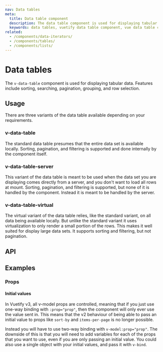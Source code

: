 ```yaml
---
nav: Data tables
meta:
  title: Data table component
  description: The data table component is used for displaying tabular data in a way that is easy for users to scan. It includes sorting, searching, pagination and selection.
  keywords: data tables, vuetify data table component, vue data table component
related:
  - /components/data-iterators/
  - /components/tables/
  - /components/lists/
---
```


# Data tables

The `v-data-table` component is used for displaying tabular data. Features include sorting, searching, pagination, grouping, and row selection.

<entry />

## Usage

There are three variants of the data table available depending on your requirements.

### v-data-table

The standard data table presumes that the entire data set is available locally. Sorting, pagination, and filtering is supported and done internally by the component itself.

<example file="v-data-table/usage" />

### v-data-table-server

This variant of the data table is meant to be used when the data set you are displaying comes directly from a server, and you don't want to load all rows at mount. Sorting, pagination, and filtering is supported, but none of it is handled by the component. Instead it is meant to be handled by the server.

<example file="v-data-table/server" />

### v-data-table-virtual

The virtual variant of the data table relies, like the standard variant, on all data being available locally. But unlike the standard variant it uses virtualization to only render a small portion of the rows. This makes it well suited for display large data sets. It supports sorting and filtering, but not pagination.

<example file="v-data-table/virtual" />

## API

<api-inline />

<!-- ## Sub-components

### v-data-table-header

v-data-table-header description

### v-data-footer

v-data-footer description

### v-edit-dialog

v-edit-dialog description

### v-simple-checkbox

v-simple-checkbox description -->

## Examples

### Props

#### Initial values

In Vuetify v3, all v-model props are controlled, meaning that if you just use one-way binding with `:prop="prop"`, then the component will only ever use the value sent in. This means that the v2 behaviour of being able to pass an initial value to props like `sort-by` and `items-per-page` is no longer possible.

Instead you will have to use two-way binding with `v-model:prop="prop"`. The downside of this is that you will need to add variables for each of the props that you want to use, even if you are only passing an initial value. You could also use a single object with your initial values, and pass it with `v-bind`.

<example file="v-data-table/props-initial" />

<!--

#### Custom filter

You can override the default filtering used with **search** prop by supplying a function to the **custom-filter** prop. If you need to customize the filtering of a specific column, you can supply a function to the **filter** property on header items. The signature is `(value: any, search: string | null, item: any) => boolean`. This function will always be run even if **search** prop has not been provided. Thus you need to make sure to exit early with a value of `true` if filter should not be applied.

<example file="v-data-table/prop-custom-filter" />

#### Dense

Using the **dense** prop you are able to give your data tables an alternate style.

<example file="v-data-table/prop-dense" />

#### Filterable

You can easily disable specific columns from being included when searching through table rows by setting the property **filterable** to false on the header item(s). In the example below the dessert name column is no longer searchable.

<example file="v-data-table/prop-filterable" />

#### Footer props

The `v-data-table` renders a default footer using the `v-data-footer` component. You can pass props to this component using **footer-props**.

<example file="v-data-table/prop-footer-props" />

#### Grouping

Using the **group-by** and **group-desc** props you can group rows on an item property. The **show-group-by** prop will show a group button in the default header. You can use the **groupable** property on header items to disable the group button.

<example file="v-data-table/prop-grouping" />

#### Hide default header and footer

You can apply the **hide-default-header** and **hide-default-footer** props to remove the default header and footer respectively.

<example file="v-data-table/prop-hide-header-footer" />

#### Loading

You can use the **loading** prop to indicate that data in the table is currently loading. If there is no data in the table, a loading message will also be displayed. This message can be customized using the **loading-text** prop or the `loading` slot.

<example file="v-data-table/prop-loading" />

#### Multi sort

Using the **multi-sort** prop will enable you to sort on multiple columns at the same time. When enabled, you can pass arrays to both **sort-by** and **sort-desc** to programmatically control the sorting, instead of single values.

<example file="v-data-table/prop-multi-sort" />

#### Row selection

The **show-select** prop will render a checkbox in the default header to toggle all rows, and a checkbox for each default row. You can customize these with the slots `header.data-table-select` and `item.data-table-select` respectively. You can also switch between allowing multiple selected rows at the same time or just one with the **single-select** prop.

<example file="v-data-table/prop-row-selection" />

#### Search

The data table exposes a **search** prop that allows you to filter your data.

<example file="v-data-table/prop-search" />

### Slots

The `v-data-table` provides a large number of slots for customizing the table. This example showcases some of these slots and what you can do with each. It is important to note some slot (eg: `item`/`body`/`header`) will completely takes over the internal rendering of the component which will require you to re-implement functionalities such as selection and expansion. Some slots will override each other such as: `body` > `item` > `item.<name>` and `header`/`header.<name>`.

<alert type="info">

  Some slots such as `item.<name>` and `header.<name>` use modifiers to target more scoped slots. Eslint by default will throw errors when slots use modifiers. To disable these errors, add the following rule to your eslint configuration: `"vue/valid-v-slot": ["error", { "allowModifiers": true }]`.

</alert>

<example file="v-data-table/slot-main" />

#### Header

You can use the dynamic slots `header.<name>` to customize only certain columns. `<name>` is the name of the `value` property in the corresponding header item sent to **headers**.

<example file="v-data-table/slot-header" />

#### Item

You can use the dynamic slots `item.<name>` to customize only certain columns. `<name>` is the name of the `value` property in the corresponding header item sent to **headers**. So to customize the calories column we're using the `item.calories` slot.

<example file="v-data-table/slot-item" />

#### Simple checkbox

When wanting to use a checkbox component inside of a slot template in your data tables, use the `v-simple-checkbox` component rather than the `v-checkbox` component. The `v-simple-checkbox` component is used internally and will respect header alignment.

<example file="v-data-table/slot-simple-checkbox" />

### Misc

#### CRUD Actions

`v-data-table` with CRUD actions using a `v-dialog` component for editing each row

<example file="v-data-table/misc-crud" />

#### Edit dialog

The `v-edit-dialog` component can be used for editing data directly within a `v-data-table`. You can block the closing of the `v-edit-dialog` when clicked outside by adding the **persistent** prop.

<example file="v-data-table/misc-edit-dialog" />

#### Expandable rows

The **show-expand** prop will render an expand icon on each default row. You can customize this with the `item.data-table-expand` slot. The position of this slot can be customized by adding a column with `value: 'data-table-expand'` to the headers array. You can also switch between allowing multiple expanded rows at the same time or just one with the **single-expand** prop. The expanded rows are available on the synced prop `expanded.sync`. Row items require a unique key property for expansion to work. The default is `id`, but you can use the **item-key** prop to specify a different item property.

<example file="v-data-table/misc-expand" />

#### External pagination

Pagination can be controlled externally by using the individual props, or by using the **options** prop. Remember that you must apply the **.sync** modifier.

<example file="v-data-table/misc-external-paginate" />

#### External sorting

Sorting can also be controlled externally by using the individual props, or by using the the **options** prop. Remember that you must apply the **.sync** modifier.

<example file="v-data-table/misc-external-sort" />

#### Server-side paginate and sort

If you're loading data already paginated and sorted from a backend, you can use the **server-items-length** prop. Defining this prop will disable the built-in sorting and pagination, and you will instead need to use the available events (`update:page`, `update:sortBy`, `update:options`, etc) to know when to request new pages from your backend. Use the **loading** prop to display a progress bar while fetching data.

<example file="v-data-table/misc-server-side-paginate-and-sort" /> -->

<backmatter />
